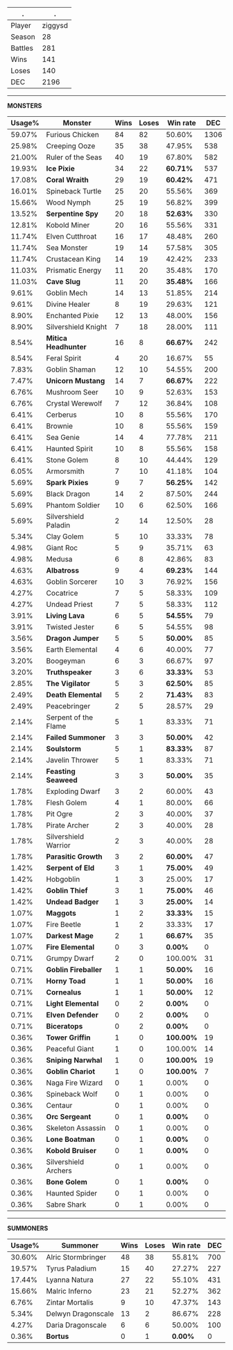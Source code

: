 .|.
|-|-
Player|ziggysd
Season|28
Battles|281
Wins|141
Loses|140
DEC|2196

---
**MONSTERS**

Usage%|Monster|Wins|Loses|Win rate|DEC|
-|-|-|-|-|-|
59.07%|Furious Chicken|84|82|50.60%|1306|
25.98%|Creeping Ooze|35|38|47.95%|538|
21.00%|Ruler of the Seas|40|19|67.80%|582|
19.93%|**Ice Pixie**|34|22|**60.71%**|537|
17.08%|**Coral Wraith**|29|19|**60.42%**|471|
16.01%|Spineback Turtle|25|20|55.56%|369|
15.66%|Wood Nymph|25|19|56.82%|399|
13.52%|**Serpentine Spy**|20|18|**52.63%**|330|
12.81%|Kobold Miner|20|16|55.56%|331|
11.74%|Elven Cutthroat|16|17|48.48%|260|
11.74%|Sea Monster|19|14|57.58%|305|
11.74%|Crustacean King|14|19|42.42%|233|
11.03%|Prismatic Energy|11|20|35.48%|170|
11.03%|**Cave Slug**|11|20|**35.48%**|166|
9.61%|Goblin Mech|14|13|51.85%|214|
9.61%|Divine Healer|8|19|29.63%|121|
8.90%|Enchanted Pixie|12|13|48.00%|156|
8.90%|Silvershield Knight|7|18|28.00%|111|
8.54%|**Mitica Headhunter**|16|8|**66.67%**|242|
8.54%|Feral Spirit|4|20|16.67%|55|
7.83%|Goblin Shaman|12|10|54.55%|200|
7.47%|**Unicorn Mustang**|14|7|**66.67%**|222|
6.76%|Mushroom Seer|10|9|52.63%|153|
6.76%|Crystal Werewolf|7|12|36.84%|108|
6.41%|Cerberus|10|8|55.56%|170|
6.41%|Brownie|10|8|55.56%|159|
6.41%|Sea Genie|14|4|77.78%|211|
6.41%|Haunted Spirit|10|8|55.56%|158|
6.41%|Stone Golem|8|10|44.44%|129|
6.05%|Armorsmith|7|10|41.18%|104|
5.69%|**Spark Pixies**|9|7|**56.25%**|142|
5.69%|Black Dragon|14|2|87.50%|244|
5.69%|Phantom Soldier|10|6|62.50%|166|
5.69%|Silvershield Paladin|2|14|12.50%|28|
5.34%|Clay Golem|5|10|33.33%|78|
4.98%|Giant Roc|5|9|35.71%|63|
4.98%|Medusa|6|8|42.86%|83|
4.63%|**Albatross**|9|4|**69.23%**|144|
4.63%|Goblin Sorcerer|10|3|76.92%|156|
4.27%|Cocatrice|7|5|58.33%|109|
4.27%|Undead Priest|7|5|58.33%|112|
3.91%|**Living Lava**|6|5|**54.55%**|79|
3.91%|Twisted Jester|6|5|54.55%|98|
3.56%|**Dragon Jumper**|5|5|**50.00%**|85|
3.56%|Earth Elemental|4|6|40.00%|77|
3.20%|Boogeyman|6|3|66.67%|97|
3.20%|**Truthspeaker**|3|6|**33.33%**|53|
2.85%|**The Vigilator**|5|3|**62.50%**|85|
2.49%|**Death Elemental**|5|2|**71.43%**|83|
2.49%|Peacebringer|2|5|28.57%|29|
2.14%|Serpent of the Flame|5|1|83.33%|71|
2.14%|**Failed Summoner**|3|3|**50.00%**|42|
2.14%|**Soulstorm**|5|1|**83.33%**|87|
2.14%|Javelin Thrower|5|1|83.33%|71|
2.14%|**Feasting Seaweed**|3|3|**50.00%**|35|
1.78%|Exploding Dwarf|3|2|60.00%|43|
1.78%|Flesh Golem|4|1|80.00%|66|
1.78%|Pit Ogre|2|3|40.00%|37|
1.78%|Pirate Archer|2|3|40.00%|28|
1.78%|Silvershield Warrior|2|3|40.00%|28|
1.78%|**Parasitic Growth**|3|2|**60.00%**|47|
1.42%|**Serpent of Eld**|3|1|**75.00%**|49|
1.42%|Hobgoblin|1|3|25.00%|17|
1.42%|**Goblin Thief**|3|1|**75.00%**|46|
1.42%|**Undead Badger**|1|3|**25.00%**|14|
1.07%|**Maggots**|1|2|**33.33%**|15|
1.07%|Fire Beetle|1|2|33.33%|17|
1.07%|**Darkest Mage**|2|1|**66.67%**|35|
1.07%|**Fire Elemental**|0|3|**0.00%**|0|
0.71%|Grumpy Dwarf|2|0|100.00%|31|
0.71%|**Goblin Fireballer**|1|1|**50.00%**|16|
0.71%|**Horny Toad**|1|1|**50.00%**|16|
0.71%|**Cornealus**|1|1|**50.00%**|12|
0.71%|**Light Elemental**|0|2|**0.00%**|0|
0.71%|**Elven Defender**|0|2|**0.00%**|0|
0.71%|**Biceratops**|0|2|**0.00%**|0|
0.36%|**Tower Griffin**|1|0|**100.00%**|19|
0.36%|Peaceful Giant|1|0|100.00%|14|
0.36%|**Sniping Narwhal**|1|0|**100.00%**|19|
0.36%|**Goblin Chariot**|1|0|**100.00%**|7|
0.36%|Naga Fire Wizard|0|1|0.00%|0|
0.36%|Spineback Wolf|0|1|0.00%|0|
0.36%|Centaur|0|1|0.00%|0|
0.36%|**Orc Sergeant**|0|1|**0.00%**|0|
0.36%|Skeleton Assassin|0|1|0.00%|0|
0.36%|**Lone Boatman**|0|1|**0.00%**|0|
0.36%|**Kobold Bruiser**|0|1|**0.00%**|0|
0.36%|Silvershield Archers|0|1|0.00%|0|
0.36%|**Bone Golem**|0|1|**0.00%**|0|
0.36%|Haunted Spider|0|1|0.00%|0|
0.36%|Sabre Shark|0|1|0.00%|0|

---
**SUMMONERS**

Usage%|Summoner|Wins|Loses|Win rate|DEC|
-|-|-|-|-|-|
30.60%|Alric Stormbringer|48|38|55.81%|700|
19.57%|Tyrus Paladium|15|40|27.27%|227|
17.44%|Lyanna Natura|27|22|55.10%|431|
15.66%|Malric Inferno|23|21|52.27%|362|
6.76%|Zintar Mortalis|9|10|47.37%|143|
5.34%|Delwyn Dragonscale|13|2|86.67%|228|
4.27%|Daria Dragonscale|6|6|50.00%|100|
0.36%|**Bortus**|0|1|**0.00%**|0|
